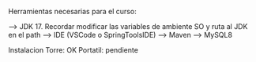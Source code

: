 Herramientas necesarias para el curso:

--> JDK 17. Recordar modificar las variables de ambiente SO y ruta al JDK en el path
--> IDE (VSCode o SpringToolsIDE)
--> Maven
--> MySQL8

Instalacion 
Torre: OK
Portatil: pendiente